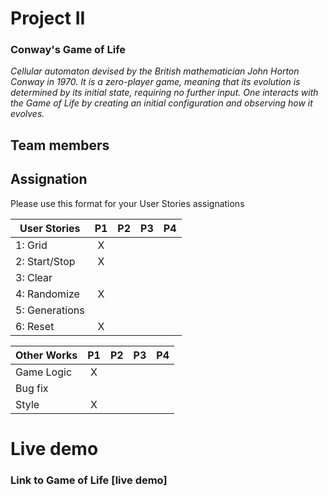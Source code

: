 # Project II

### Conway's Game of Life
*Cellular automaton devised by the British mathematician John Horton Conway in 1970. It is a zero-player game, meaning that its evolution is determined by its initial state, requiring no further input. One interacts with the Game of Life by creating an initial configuration and observing how it evolves.*

## Team members


## Assignation 

Please use this format for your User Stories assignations

| User Stories     | P1 | P2 | P3 | P4 |
| ---------------- | :---: | :---: |  :---:  |  :---:  |
| 1: Grid          |   X   |       |         |         |
| 2: Start/Stop    |   X   |       |         |         |
| 3: Clear         |       |       |         |         |
| 4: Randomize     |   X   |       |         |         |
| 5: Generations   |       |       |         |         |
| 6: Reset         |   X   |       |         |         |

| Other Works      | P1 | P2 | P3 | P4 |
| ---------------- | :---: | :---: |  :---:  |  :---:  |
| Game Logic       |   X   |       |         |         |
| Bug fix          |       |       |         |         |
| Style            |   X   |       |         |         |

# Live demo

### Link to Game of Life [live demo]